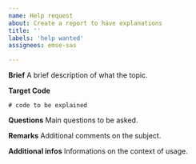 ```yaml
---
name: Help request
about: Create a report to have explanations
title: ''
labels: 'help wanted'
assignees: emse-sas

---
```


**Brief**
A brief description of what the topic.

**Target Code**
```
# code to be explained
```

**Questions**
Main questions to be asked.

**Remarks**
Additional comments on the subject.

**Additional infos**
Informations on the context of usage.
